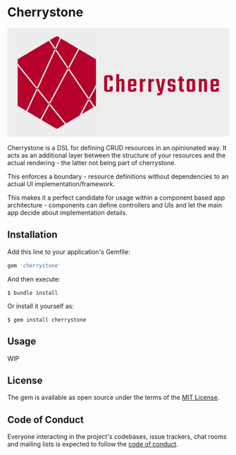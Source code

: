 # Cherrystone

![](images/logo-wide.png)


Cherrystone is a DSL for defining CRUD resources in an opinionated way. It
acts as an additional layer between the structure of your resources
and the actual rendering - the latter not being part of cherrystone.

This enforces a boundary - resource definitions without dependencies to
an actual UI implementation/framework.

This makes it a perfect candidate for usage within a component based
app architecture - components can define controllers and UIs and let
the main app decide about implementation details.


## Installation

Add this line to your application's Gemfile:

```ruby
gem 'cherrystone'
```

And then execute:

    $ bundle install

Or install it yourself as:

    $ gem install cherrystone


## Usage
WIP


## License

The gem is available as open source under the terms of the [MIT License](https://opensource.org/licenses/MIT).

## Code of Conduct

Everyone interacting in the project's codebases, issue trackers, chat rooms and mailing lists is expected to follow the [code of conduct](https://github.com/apauly/cherrystone/blob/main/CODE_OF_CONDUCT.md).


